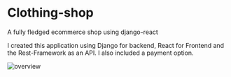 # Clothing-shop
A fully fledged ecommerce shop using django-react

I created this application using Django for backend, React for Frontend and the Rest-Framework as an API.
I also included a payment option.

<img src="https://kamaudev.netlify.app/assets/jenny.png" alt="overview"/>
